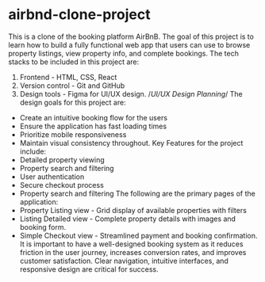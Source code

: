 # airbnd-clone-project
This is a clone of the booking platform AirBnB. The goal of this project is to learn how to build a fully functional web app that users can use to browse property listings, view property info, and complete bookings.
The tech stacks to be included in this project are:
1. Frontend - HTML, CSS, React
2. Version control - Git and GitHub
3. Design tools - Figma for UI/UX design.
/*UI/UX Design Planning*/
The design goals for this project are:
- Create an intuitive booking flow for the users
- Ensure the application has fast loading times
- Prioritize mobile responsiveness
- Maintain visual consistency throughout.
Key Features for the project include:
- Detailed property viewing
- Property search and filtering
- User authentication
- Secure checkout process
- Property search and filtering
The following are the primary pages of the application:
- Property Listing view - Grid display of available properties with filters
- Listing Detailed view - Complete property details with images and booking form.
- Simple Checkout view - Streamlined payment and booking confirmation.
It is important to have a well-designed booking system as it reduces friction in the user journey, increases conversion rates, and improves customer satisfaction. Clear navigation, intuitive interfaces, and responsive design are critical for success.
